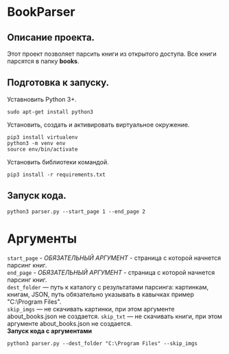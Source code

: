 # BookParser

## Описание проекта.

Этот проект позволяет парсить книги из открытого доступа. Все книги парсятся в папку **books**.

## Подготовка к запуску.

Уставновить Python 3+.

```
sudo apt-get install python3
```

Установить, создать и активировать виртуальное окружение.

```
pip3 install virtualenv
python3 -m venv env
source env/bin/activate
```

Установить библиотеки командой.

```
pip3 install -r requirements.txt
```

## Запуск кода.

```
python3 parser.py --start_page 1 --end_page 2
```

# Аргументы

`start_page` - *ОБЯЗАТЕЛЬНЫЙ АРГУМЕНТ* - страница с которой начнется парсинг книг.   
`end_page` - *ОБЯЗАТЕЛЬНЫЙ АРГУМЕНТ* - страница с которой начнется парсинг книг.   
`dest_folder` — путь к каталогу с результатами парсинга: картинкам, книгам, JSON, путь обязательно указывать в кавычках пример "C:\Program Files".  
`skip_imgs` — не скачивать картинки, при этом аргументе about_books.json не создается.
`skip_txt` — не скачивать книги, при этом аргументе about_books.json не создается.  
**Запуск кода с аргументами**

```
python3 parser.py --dest_folder "C:\Program Files" --skip_imgs
```
